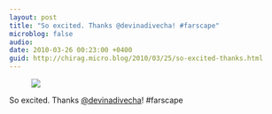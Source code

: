 ```yaml
---
layout: post
title: "So excited. Thanks @devinadivecha! #farscape"
microblog: false
audio: 
date: 2010-03-26 00:23:00 +0400
guid: http://chirag.micro.blog/2010/03/25/so-excited-thanks.html
---
```

<figure><img src="https://cdtestweb.files.wordpress.com/2010/03/6d388-0ob7g80uwb8jilscr.jpg"></figure><p>So excited. Thanks <a href="http://twitter.com/devinadivecha" target="_blank">@devinadivecha</a>! #farscape</p>
